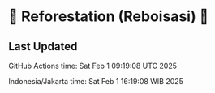 
# 🌳 Reforestation (Reboisasi) 🌲

## Last Updated

GitHub Actions time: Sat Feb  1 09:19:08 UTC 2025

Indonesia/Jakarta time: Sat Feb  1 16:19:08 WIB 2025
